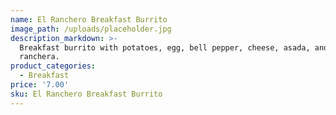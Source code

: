 ```yaml
---
name: El Ranchero Breakfast Burrito
image_path: /uploads/placeholder.jpg
description_markdown: >-
  Breakfast burrito with potatoes, egg, bell pepper, cheese, asada, and salsa
  ranchera.
product_categories:
  - Breakfast
price: '7.00'
sku: El Ranchero Breakfast Burrito
---
```

